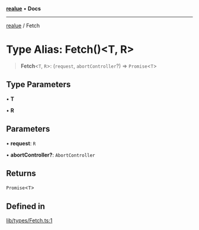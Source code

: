 [**realue**](../README.md) • **Docs**

***

[realue](../README.md) / Fetch

# Type Alias: Fetch()\<T, R\>

> **Fetch**\<`T`, `R`\>: (`request`, `abortController`?) => `Promise`\<`T`\>

## Type Parameters

• **T**

• **R**

## Parameters

• **request**: `R`

• **abortController?**: `AbortController`

## Returns

`Promise`\<`T`\>

## Defined in

[lib/types/Fetch.ts:1](https://github.com/nevoland/realue/blob/f5d92f5c2955b3005b70a2c994484a9ed93968ca/lib/types/Fetch.ts#L1)
